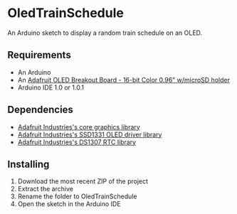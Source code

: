 OledTrainSchedule
==============

An Arduino sketch to display a random train schedule on an OLED.

Requirements
------------
* An Arduino
* An [Adafruit OLED Breakout Board - 16-bit Color 0.96" w/microSD holder](http://www.adafruit.com/products/684)
* Arduino IDE 1.0 or 1.0.1

Dependencies
------------
* [Adafruit Industries's core graphics library](https://github.com/adafruit/Adafruit-GFX-Library)
* [Adafruit Industries's SSD1331 OLED driver library](https://github.com/adafruit/Adafruit-SSD1331-OLED-Driver-Library-for-Arduino)
* [Adafruit Industries's DS1307 RTC library](https://github.com/adafruit/RTClib)

Installing
----------
1. Download the most recent ZIP of the project
2. Extract the archive
3. Rename the folder to OledTrainSchedule
3. Open the sketch in the Arduino IDE
